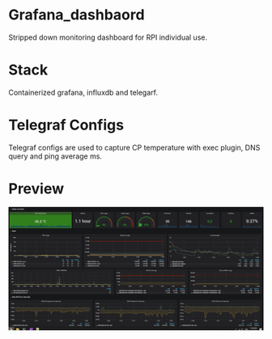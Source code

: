 # Grafana_dashbaord

Stripped down monitoring dashboard for RPI individual use.

# Stack

Containerized grafana, influxdb and telegarf.

# Telegraf Configs

Telegraf configs are used to capture CP temperature with exec plugin, DNS query and ping average ms.

# Preview

![alt text](https://github.com/barbadosas/Grafana_dashbaord/blob/main/Img.PNG)
